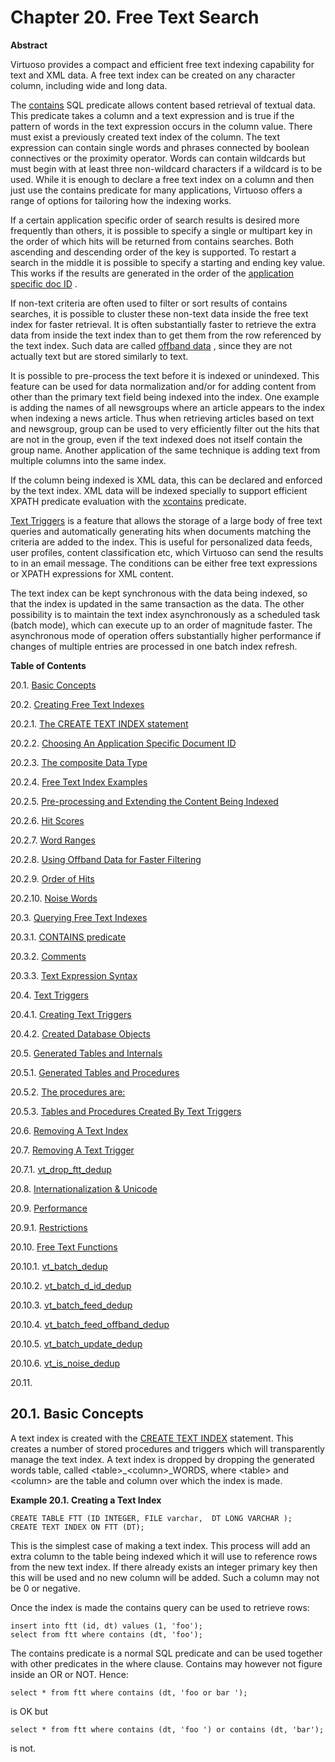 <div id="ch-freetext" class="chapter">

<div class="titlepage">

<div>

<div>

# Chapter 20. Free Text Search

</div>

<div>

<div class="abstract">

**Abstract**

Virtuoso provides a compact and efficient free text indexing capability
for text and XML data. A free text index can be created on any character
column, including wide and long data.

The <a href="queryingftcols.html#containspredicate" class="link"
title="20.3.1. CONTAINS predicate">contains</a> SQL predicate allows
content based retrieval of textual data. This predicate takes a column
and a text expression and is true if the pattern of words in the text
expression occurs in the column value. There must exist a previously
created text index of the column. The text expression can contain single
words and phrases connected by boolean connectives or the proximity
operator. Words can contain wildcards but must begin with at least three
non-wildcard characters if a wildcard is to be used. While it is enough
to declare a free text index on a column and then just use the contains
predicate for many applications, Virtuoso offers a range of options for
tailoring how the indexing works.

If a certain application specific order of search results is desired
more frequently than others, it is possible to specify a single or
multipart key in the order of which hits will be returned from contains
searches. Both ascending and descending order of the key is supported.
To restart a search in the middle it is possible to specify a starting
and ending key value. This works if the results are generated in the
order of the <a href="appspecificdocid.html" class="link"
title="20.2.2. Choosing An Application Specific Document ID">application
specific doc ID</a> .

If non-text criteria are often used to filter or sort results of
contains searches, it is possible to cluster these non-text data inside
the free text index for faster retrieval. It is often substantially
faster to retrieve the extra data from inside the text index than to get
them from the row referenced by the text index. Such data are called
<a href="offbanddata.html" class="link"
title="20.2.8. Using Offband Data for Faster Filtering">offband data</a>
, since they are not actually text but are stored similarly to text.

It is possible to pre-process the text before it is indexed or
unindexed. This feature can be used for data normalization and/or for
adding content from other than the primary text field being indexed into
the index. One example is adding the names of all newsgroups where an
article appears to the index when indexing a news article. Thus when
retrieving articles based on text and newsgroup, group can be used to
very efficiently filter out the hits that are not in the group, even if
the text indexed does not itself contain the group name. Another
application of the same technique is adding text from multiple columns
into the same index.

If the column being indexed is XML data, this can be declared and
enforced by the text index. XML data will be indexed specially to
support efficient XPATH predicate evaluation with the
<a href="xcontainspredicate.html" class="link"
title="15.4.6. XCONTAINS predicate">xcontains</a> predicate.

<a href="txttrig.html" class="link" title="20.4. Text Triggers">Text
Triggers</a> is a feature that allows the storage of a large body of
free text queries and automatically generating hits when documents
matching the criteria are added to the index. This is useful for
personalized data feeds, user profiles, content classification etc,
which Virtuoso can send the results to in an email message. The
conditions can be either free text expressions or XPATH expressions for
XML content.

The text index can be kept synchronous with the data being indexed, so
that the index is updated in the same transaction as the data. The other
possibility is to maintain the text index asynchronously as a scheduled
task (batch mode), which can execute up to an order of magnitude faster.
The asynchronous mode of operation offers substantially higher
performance if changes of multiple entries are processed in one batch
index refresh.

</div>

</div>

</div>

</div>

<div class="toc">

**Table of Contents**

<span class="section">20.1. [Basic
Concepts](ch-freetext.html#txtidxquickstart)</span>

<span class="section">20.2. [Creating Free Text
Indexes](creatingtxtidxs.html)</span>

<span class="section">20.2.1. [The CREATE TEXT INDEX
statement](creatingtxtidxs.html#createtxtidxstmt)</span>

<span class="section">20.2.2. [Choosing An Application Specific Document
ID](appspecificdocid.html)</span>

<span class="section">20.2.3. [The composite Data
Type](compositedatatype.html)</span>

<span class="section">20.2.4. [Free Text Index
Examples](fttexamples.html)</span>

<span class="section">20.2.5. [Pre-processing and Extending the Content
Being Indexed](preprocessingandext.html)</span>

<span class="section">20.2.6. [Hit Scores](hitscores.html)</span>

<span class="section">20.2.7. [Word Ranges](wordranges.html)</span>

<span class="section">20.2.8. [Using Offband Data for Faster
Filtering](offbanddata.html)</span>

<span class="section">20.2.9. [Order of Hits](orderofhits.html)</span>

<span class="section">20.2.10. [Noise Words](noisewords.html)</span>

<span class="section">20.3. [Querying Free Text
Indexes](queryingftcols.html)</span>

<span class="section">20.3.1. [CONTAINS
predicate](queryingftcols.html#containspredicate)</span>

<span class="section">20.3.2. [Comments](fttcomments.html)</span>

<span class="section">20.3.3. [Text Expression
Syntax](textexprsyntax.html)</span>

<span class="section">20.4. [Text Triggers](txttrig.html)</span>

<span class="section">20.4.1. [Creating Text
Triggers](txttrig.html#createtxttrg)</span>

<span class="section">20.4.2. [Created Database
Objects](createddbobjs.html)</span>

<span class="section">20.5. [Generated Tables and
Internals](tablesandinternals.html)</span>

<span class="section">20.5.1. [Generated Tables and
Procedures](tablesandinternals.html#gentabsaprocs)</span>

<span class="section">20.5.2. [The procedures are:](procs.html)</span>

<span class="section">20.5.3. [Tables and Procedures Created By Text
Triggers](fttrigtblsandprocs.html)</span>

<span class="section">20.6. [Removing A Text
Index](droptxtindex.html)</span>

<span class="section">20.7. [Removing A Text
Trigger](droptxttrig.html)</span>

<span class="section">20.7.1.
[vt_drop_ftt_dedup](droptxttrig.html#fn_vt_drop_ftt_dedup)</span>

<span class="section">20.8. [Internationalization &
Unicode](ftinternationalization.html)</span>

<span class="section">20.9. [Performance](ftperformance.html)</span>

<span class="section">20.9.1.
[Restrictions](ftperformance.html#restrictions)</span>

<span class="section">20.10. [Free Text Functions](fttfuncs.html)</span>

<span class="section">20.10.1.
[vt_batch_dedup](fttfuncs.html#fn_vt_batch_dedup)</span>

<span class="section">20.10.2.
[vt_batch_d_id_dedup](fn_vt_batch_d_id_dedup.html)</span>

<span class="section">20.10.3.
[vt_batch_feed_dedup](fn_vt_batch_feed_dedup.html)</span>

<span class="section">20.10.4.
[vt_batch_feed_offband_dedup](fn_vt_batch_feed_offband_dedup.html)</span>

<span class="section">20.10.5.
[vt_batch_update_dedup](fn_vt_batch_update_dedup.html)</span>

<span class="section">20.10.6.
[vt_is_noise_dedup](fn_vt_is_noise_dedup.html)</span>

<span class="section">20.11. [](ch20s11.html)</span>

</div>

<div id="txtidxquickstart" class="section">

<div class="titlepage">

<div>

<div>

## 20.1. Basic Concepts

</div>

</div>

</div>

A text index is created with the
<a href="creatingtxtidxs.html#createtxtidxstmt" class="link"
title="20.2.1. The CREATE TEXT INDEX statement">CREATE TEXT INDEX</a>
statement. This creates a number of stored procedures and triggers which
will transparently manage the text index. A text index is dropped by
dropping the generated words table, called \<table\>\_\<column\>\_WORDS,
where \<table\> and \<column\> are the table and column over which the
index is made.

<div id="ex_quickstartfti" class="example">

**Example 20.1. Creating a Text Index**

<div class="example-contents">

``` programlisting
CREATE TABLE FTT (ID INTEGER, FILE varchar,  DT LONG VARCHAR );
CREATE TEXT INDEX ON FTT (DT);
```

This is the simplest case of making a text index. This process will add
an extra column to the table being indexed which it will use to
reference rows from the new text index. If there already exists an
integer primary key then this will be used and no new column will be
added. Such a column may not be 0 or negative.

Once the index is made the contains query can be used to retrieve rows:

``` programlisting
insert into ftt (id, dt) values (1, 'foo');
select from ftt where contains (dt, 'foo');
```

</div>

</div>

  

The contains predicate is a normal SQL predicate and can be used
together with other predicates in the where clause. Contains may however
not figure inside an OR or NOT. Hence:

``` programlisting
select * from ftt where contains (dt, 'foo or bar ');
```

is OK but

``` programlisting
select * from ftt where contains (dt, 'foo ') or contains (dt, 'bar');
```

is not.

</div>

</div>
